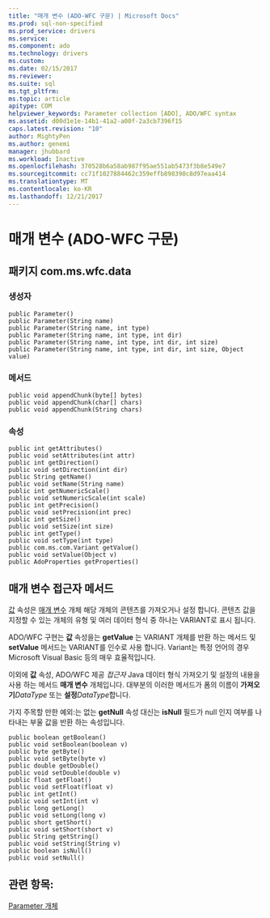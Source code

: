 ```yaml
---
title: "매개 변수 (ADO-WFC 구문) | Microsoft Docs"
ms.prod: sql-non-specified
ms.prod_service: drivers
ms.service: 
ms.component: ado
ms.technology: drivers
ms.custom: 
ms.date: 02/15/2017
ms.reviewer: 
ms.suite: sql
ms.tgt_pltfrm: 
ms.topic: article
apitype: COM
helpviewer_keywords: Parameter collection [ADO], ADO/WFC syntax
ms.assetid: d00d1e1e-14b1-41a2-a00f-2a3cb7396f15
caps.latest.revision: "10"
author: MightyPen
ms.author: genemi
manager: jhubbard
ms.workload: Inactive
ms.openlocfilehash: 370528b6a58ab987f95ae551ab5473f3b8e549e7
ms.sourcegitcommit: cc71f1027884462c359effb898390c8d97eaa414
ms.translationtype: MT
ms.contentlocale: ko-KR
ms.lasthandoff: 12/21/2017
---
```

# <a name="parameter-ado---wfc-syntax"></a>매개 변수 (ADO-WFC 구문)
## <a name="package-commswfcdata"></a>패키지 com.ms.wfc.data  
  
### <a name="constructor"></a>생성자  
  
```  
public Parameter()  
public Parameter(String name)  
public Parameter(String name, int type)  
public Parameter(String name, int type, int dir)  
public Parameter(String name, int type, int dir, int size)  
public Parameter(String name, int type, int dir, int size, Object value)  
```  
  
### <a name="methods"></a>메서드  
  
```  
public void appendChunk(byte[] bytes)  
public void appendChunk(char[] chars)  
public void appendChunk(String chars)  
```  
  
### <a name="properties"></a>속성  
  
```  
public int getAttributes()  
public void setAttributes(int attr)  
public int getDirection()  
public void setDirection(int dir)  
public String getName()  
public void setName(String name)  
public int getNumericScale()  
public void setNumericScale(int scale)  
public int getPrecision()  
public void setPrecision(int prec)  
public int getSize()  
public void setSize(int size)  
public int getType()  
public void setType(int type)  
public com.ms.com.Variant getValue()  
public void setValue(Object v)  
public AdoProperties getProperties()  
```  
  
## <a name="parameter-accessor-methods"></a>매개 변수 접근자 메서드  
 [값](../../../ado/reference/ado-api/value-property-ado.md) 속성은 [매개 변수](../../../ado/reference/ado-api/parameter-object.md) 개체 해당 개체의 콘텐츠를 가져오거나 설정 합니다. 콘텐츠 값을 지정할 수 있는 개체의 유형 및 여러 데이터 형식 중 하나는 VARIANT로 표시 됩니다.  
  
 ADO/WFC 구현는 **값** 속성을는 **getValue** 는 VARIANT 개체를 반환 하는 메서드 및 **setValue** 메서드는 VARIANT를 인수로 사용 합니다. Variant는 특정 언어의 경우 Microsoft Visual Basic 등의 매우 효율적입니다.  
  
 이외에 **값** 속성, ADO/WFC 제공 *접근자* Java 데이터 형식 가져오기 및 설정의 내용을 사용 하는 메서드 **매개 변수** 개체입니다. 대부분의 이러한 메서드가 폼의 이름이 **가져오기***DataType* 또는 **설정***DataType*합니다.  
  
 가지 주목할 만한 예외:는 없는 **getNull** 속성 대신는 **isNull** 필드가 null 인지 여부를 나타내는 부울 값을 반환 하는 속성입니다.  
  
```  
public boolean getBoolean()  
public void setBoolean(boolean v)  
public byte getByte()  
public void setByte(byte v)  
public double getDouble()  
public void setDouble(double v)  
public float getFloat()  
public void setFloat(float v)  
public int getInt()  
public void setInt(int v)  
public long getLong()  
public void setLong(long v)  
public short getShort()  
public void setShort(short v)  
public String getString()  
public void setString(String v)  
public boolean isNull()  
public void setNull()  
```  
  
## <a name="see-also"></a>관련 항목:  
 [Parameter 개체](../../../ado/reference/ado-api/parameter-object.md)
